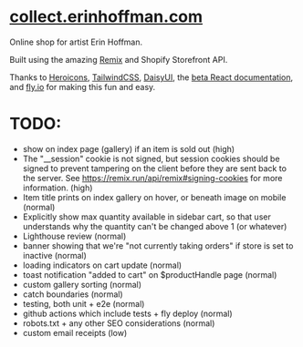 # [collect.erinhoffman.com](https://collect.erinhoffman.com)

Online shop for artist Erin Hoffman.

Built using the amazing [Remix](https://remix.run) and Shopify Storefront API.

Thanks to [Heroicons](https://heroicons.com/), [TailwindCSS](https://tailwindcss.com/), [DaisyUI](daisyui.com/), the [beta React documentation](https://beta.reactjs.org/), and [fly.io](https://fly.io) for making this fun and easy.

# TODO:
- show on index page (gallery) if an item is sold out (high)
- The "__session" cookie is not signed, but session cookies should be signed to prevent tampering on the client before they are sent back to the server. See https://remix.run/api/remix#signing-cookies for more information. (high)
- Item title prints on index gallery on hover, or beneath image on mobile (normal)
- Explicitly show max quantity available in sidebar cart, so that user understands why the quantity can't be changed above 1 (or whatever)
- Lighthouse review (normal)
- banner showing that we're "not currently taking orders" if store is set to inactive (normal)
- loading indicators on cart update (normal)
- toast notification "added to cart" on $productHandle page (normal)
- custom gallery sorting (normal)
- catch boundaries (normal)
- testing, both unit + e2e (normal)
- github actions which include tests + fly deploy (normal)
- robots.txt + any other SEO considerations (normal)
- custom email receipts (low)
